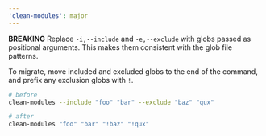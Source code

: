 ```yaml
---
'clean-modules': major
---
```


**BREAKING** Replace `-i,--include` and `-e,--exclude` with globs passed as positional arguments. This makes them consistent with the glob file patterns.

To migrate, move included and excluded globs to the end of the command, and prefix any exclusion globs with `!`.

```sh
# before
clean-modules --include "foo" "bar" --exclude "baz" "qux"

# after
clean-modules "foo" "bar" "!baz" "!qux"
```
